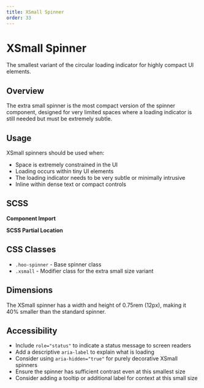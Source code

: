```yaml
---
title: XSmall Spinner
order: 33
---
```


# XSmall Spinner

The smallest variant of the circular loading indicator for highly compact UI elements.

## Overview

The extra small spinner is the most compact version of the spinner component, designed for very limited spaces where a loading indicator is still needed but must be extremely subtle.

## Usage

XSmall spinners should be used when:
* Space is extremely constrained in the UI
* Loading occurs within tiny UI elements
* The loading indicator needs to be very subtle or minimally intrusive
* Inline within dense text or compact controls

## SCSS

**Component Import**

**SCSS Partial Location**

## CSS Classes

* `.hoo-spinner` - Base spinner class
* `.xsmall` - Modifier class for the extra small size variant

## Dimensions

The XSmall spinner has a width and height of 0.75rem (12px), making it 40% smaller than the standard spinner.

## Accessibility

* Include `role="status"` to indicate a status message to screen readers
* Add a descriptive `aria-label` to explain what is loading
* Consider using `aria-hidden="true"` for purely decorative XSmall spinners
* Ensure the spinner has sufficient contrast even at this smallest size
* Consider adding a tooltip or additional label for context at this small size
